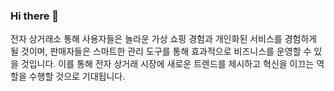 ### Hi there 👋
전자 상거래소 통해 사용자들은 놀라운 가상 쇼핑 경험과 개인화된 서비스를 경험하게 될 것이며, 판매자들은 스마트한 관리 도구를 통해 효과적으로 비즈니스를 운영할 수 있을 것입니다. 이를 통해 전자 상거래 시장에 새로운 트렌드를 제시하고 혁신을 이끄는 역할을 수행할 것으로 기대됩니다.

<!--
**VThieu03/Vthieu03** is a ✨ _special_ ✨ repository because its `README.md` (this file) appears on your GitHub profile.

Here are some ideas to get you started:

- 🔭 ![1338182](https://github.com/VThieu03/Vthieu03/assets/145083098/5bf4220d-5b86-45a9-af4e-f56160f10a30)
I’m currently working on ...
- 🌱 I’m currently learning ...
- 👯 I’m looking to collaborate on ...
- 🤔 I’m looking for help with ...
- 💬 Ask me about ...
- 📫 How to reach me: ...
- 😄 Pronouns: ...
- ⚡ Fun fact: ...
-->
